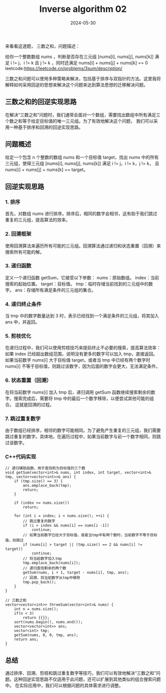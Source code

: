 ﻿---
title: "Inverse algorithm 02"
collection: algorithm
permalink: /algorithm/algorithm-02
date: 2024-05-30
---



来看看这道题， 三数之和，问题描述：

给你一个整数数组 nums ，判断是否存在三元组 [nums[i], nums[j], nums[k]] 满足 i != j、i != k 且 j != k ，同时还满足 nums[i] + nums[j] + nums[k] == 0
leetcode:https://leetcode.cn/problems/3sum/description/

三数之和问题可以使用多种策略来解决，包括基于排序与双指针的方法。这里我将解释如何采用回逆的思想来解决这个问题来达到算法思想的迁移解决问题。


## 三数之和的回逆实现思路

在解决“三数之和”问题时，我们通常会面对一个数组，需要找出数组中所有满足三个数之和等于给定目标值的唯一三元组。为了有效地解决这个问题，
我们可以采用一种基于排序和回溯的回逆实现思路。

## 问题概述

给定一个包含 n 个整数的数组 nums 和一个目标值 target，找出 nums 中的所有三元组，使得三元组 [nums[i], nums[j], nums[k]] 满足 i != j，i != k，j != k，
且 nums[i] + nums[j] + nums[k] == target。

## 回逆实现思路

### 1. 排序

首先，对数组 nums 进行排序。排序后，相同的数字会相邻，这有助于我们跳过重复的三元组，提高算法的效率。

### 2. 回溯框架

使用回溯算法来遍历所有可能的三元组。回溯算法通过递归和状态重置（回溯）来搜索所有可能的解。

### 3. 递归函数

定义一个递归函数 getSum，它接受以下参数：
nums：原始数组。
index：当前搜索的起始位置。
target：目标值。
tmp：临时存储当前找到的三元组中的数字。
ans：存储所有满足条件的三元组的集合。

### 4. 递归终止条件

当 tmp 中的数字数量达到 3 时，表示已经找到一个满足条件的三元组，将其加入 ans 中，并返回。

### 5. 剪枝优化

在递归过程中，我们可以使用剪枝技巧来提前终止不必要的搜索，提高算法效率：
如果 index 已经超出数组范围，说明没有更多的数字可以加入 tmp，直接返回。
如果当前数字 nums[i] 大于目标值 target，或者当 tmp 中已经有两个数字时 nums[i] 不等于目标值，则跳过该数字，因为后面的数字会更大，无法满足条件。

### 6. 状态重置（回溯）

在将当前数字 nums[i] 加入 tmp 后，递归调用 getSum 函数继续搜索剩余的数字。搜索完成后，需要将 tmp 中的最后一个数字移除，以便尝试其他可能的组合。
这就是回溯的过程。

### 7. 跳过重复数字

由于数组已经排序，相邻的数字可能相同。为了避免产生重复的三元组，我们需要跳过重复的数字。具体地，在遍历过程中，如果当前数字与前一个数字相同，则跳过该数字。

### C++代码实现
```
// 递归辅助函数，用于查找和为目标值的三个数
void getSum(vector<int>& nums, int index, int target, vector<int>& tmp, vector<vector<int>>& ans) {  
    if (tmp.size() == 3) {  
        ans.emplace_back(tmp);  
        return;  
    }  
  
    if (index >= nums.size())  
        return;  
  
    for (int i = index; i < nums.size(); ++i) {  
        // 跳过重复的数字  
        if (i > index && nums[i] == nums[i -1])  
            continue;  
        // 如果当前数字已经大于目标值，或者当tmp中有两个数时，当前数字不等于目标值，则跳过  
        if (nums[i] > target || (tmp.size() == 2 && nums[i] != target))  
            continue;  
        // 将当前数字加入tmp  
        tmp.emplace_back(nums[i]);  
        // 递归查找剩余的两个数  
        getSum(nums, i + 1, target - nums[i], tmp, ans);  
        // 回溯，将当前数字从tmp中移除  
        tmp.pop_back();  
    }  
}

// 三数之和
vector<vector<int>> threeSum(vector<int>& nums) {  
    int n = nums.size();  
    if(n < 3)  
        return {{}};  
    sort(nums.begin(), nums.end());  
    vector<vector<int>> ans;  
    vector<int> tmp;  
    getSum(nums, 0, 0, tmp, ans);  
    return ans;  
} 
```

## 总结

通过排序、回溯、剪枝和跳过重复数字等技巧，我们可以有效地解决“三数之和”问题。这种回逆实现思路不仅适用于此问题，还可以扩展到其他类似的组合搜索问题中。
在实际应用中，我们可以根据问题的具体需求进行调整。
